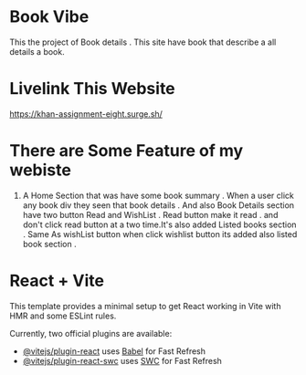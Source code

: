 # Book Vibe
This the project of Book details . This site have book that describe a all details a book. 
# Livelink This Website
https://khan-assignment-eight.surge.sh/

# There are Some Feature of my webiste 

1. A Home Section that was have some book summary .
When a user click any book div they seen that book details .
And also Book Details section have two button Read and WishList .
Read button make it read . and don't click read button at a two time.It's also added Listed books section .
Same As wishList button when click wishlist button its added also listed book section .




# React + Vite

This template provides a minimal setup to get React working in Vite with HMR and some ESLint rules.

Currently, two official plugins are available:

- [@vitejs/plugin-react](https://github.com/vitejs/vite-plugin-react/blob/main/packages/plugin-react/README.md) uses [Babel](https://babeljs.io/) for Fast Refresh
- [@vitejs/plugin-react-swc](https://github.com/vitejs/vite-plugin-react-swc) uses [SWC](https://swc.rs/) for Fast Refresh
